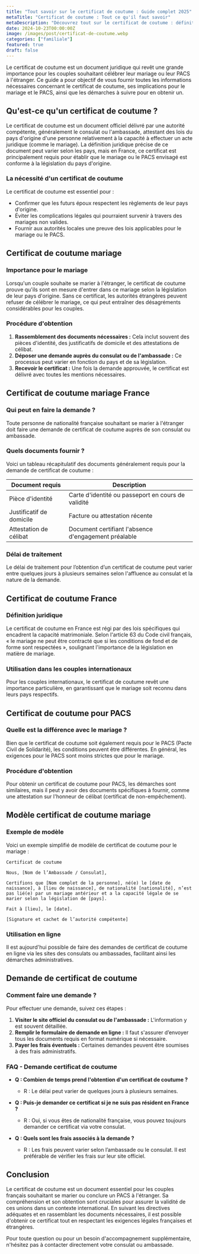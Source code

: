 ```yaml
---
title: "Tout savoir sur le certificat de coutume : Guide complet 2025"
metaTitle: "Certificat de coutume : Tout ce qu'il faut savoir"
metaDescription: "Découvrez tout sur le certificat de coutume : définition, mariage, PACS, et demandes en ligne."
date: 2024-10-23T00:00:00Z
image: /images/post/certificat-de-coutume.webp
categories: ["familiale"]
featured: true
draft: false
---
```


Le certificat de coutume est un document juridique qui revêt une grande importance pour les couples souhaitant célébrer leur mariage ou leur PACS à l'étranger. Ce guide a pour objectif de vous fournir toutes les informations nécessaires concernant le certificat de coutume, ses implications pour le mariage et le PACS, ainsi que les démarches à suivre pour en obtenir un. 

## Qu'est-ce qu'un certificat de coutume ?

Le certificat de coutume est un document officiel délivré par une autorité compétente, généralement le consulat ou l'ambassade, attestant des lois du pays d'origine d'une personne relativement à la capacité à effectuer un acte juridique (comme le mariage). La définition juridique précise de ce document peut varier selon les pays, mais en France, ce certificat est principalement requis pour établir que le mariage ou le PACS envisagé est conforme à la législation du pays d'origine.

### La nécessité d'un certificat de coutume

Le certificat de coutume est essentiel pour :

- Confirmer que les futurs époux respectent les règlements de leur pays d'origine.
- Éviter les complications légales qui pourraient survenir à travers des mariages non valides.
- Fournir aux autorités locales une preuve des lois applicables pour le mariage ou le PACS.

## Certificat de coutume mariage

### Importance pour le mariage

Lorsqu'un couple souhaite se marier à l'étranger, le certificat de coutume prouve qu'ils sont en mesure d'entrer dans ce mariage selon la législation de leur pays d'origine. Sans ce certificat, les autorités étrangères peuvent refuser de célébrer le mariage, ce qui peut entraîner des désagréments considérables pour les couples.

### Procédure d'obtention

1. **Rassemblement des documents nécessaires :** Cela inclut souvent des pièces d'identité, des justificatifs de domicile et des attestations de célibat.
2. **Déposer une demande auprès du consulat ou de l'ambassade :** Ce processus peut varier en fonction du pays et de sa législation.
3. **Recevoir le certificat :** Une fois la demande approuvée, le certificat est délivré avec toutes les mentions nécessaires.

## Certificat de coutume mariage France

### Qui peut en faire la demande ?

Toute personne de nationalité française souhaitant se marier à l'étranger doit faire une demande de certificat de coutume auprès de son consulat ou ambassade.

### Quels documents fournir ?

Voici un tableau récapitulatif des documents généralement requis pour la demande de certificat de coutume :

| Document requis          | Description                                   |
|--------------------------|-----------------------------------------------|
| Pièce d'identité         | Carte d'identité ou passeport en cours de validité |
| Justificatif de domicile | Facture ou attestation récente                 |
| Attestation de célibat   | Document certifiant l'absence d'engagement préalable |

### Délai de traitement

Le délai de traitement pour l’obtention d’un certificat de coutume peut varier entre quelques jours à plusieurs semaines selon l'affluence au consulat et la nature de la demande.

## Certificat de coutume France

### Définition juridique

Le certificat de coutume en France est régi par des lois spécifiques qui encadrent la capacité matrimoniale. Selon l'article 63 du Code civil français, « le mariage ne peut être contracté que si les conditions de fond et de forme sont respectées », soulignant l'importance de la législation en matière de mariage.

### Utilisation dans les couples internationaux

Pour les couples internationaux, le certificat de coutume revêt une importance particulière, en garantissant que le mariage soit reconnu dans leurs pays respectifs.

## Certificat de coutume pour PACS

### Quelle est la différence avec le mariage ?

Bien que le certificat de coutume soit également requis pour le PACS (Pacte Civil de Solidarité), les conditions peuvent être différentes. En général, les exigences pour le PACS sont moins strictes que pour le mariage.

### Procédure d'obtention

Pour obtenir un certificat de coutume pour PACS, les démarches sont similaires, mais il peut y avoir des documents spécifiques à fournir, comme une attestation sur l'honneur de célibat (certificat de non-empêchement).

## Modèle certificat de coutume mariage

### Exemple de modèle

Voici un exemple simplifié de modèle de certificat de coutume pour le mariage :

```
Certificat de coutume

Nous, [Nom de l’Ambassade / Consulat],

Certifions que [Nom complet de la personne], né(e) le [date de naissance], à [lieu de naissance], de nationalité [nationalité], n’est pas lié(e) par un mariage antérieur et a la capacité légale de se marier selon la législation de [pays].

Fait à [lieu], le [date].

[Signature et cachet de l’autorité compétente]
```

### Utilisation en ligne

Il est aujourd'hui possible de faire des demandes de certificat de coutume en ligne via les sites des consulats ou ambassades, facilitant ainsi les démarches administratives.

## Demande de certificat de coutume 

### Comment faire une demande ?

Pour effectuer une demande, suivez ces étapes :

1. **Visiter le site officiel du consulat ou de l'ambassade :** L'information y est souvent détaillée.
2. **Remplir le formulaire de demande en ligne :** Il faut s'assurer d’envoyer tous les documents requis en format numérique si nécessaire.
3. **Payer les frais éventuels :** Certaines demandes peuvent être soumises à des frais administratifs.

### FAQ - Demande certificat de coutume

- **Q : Combien de temps prend l'obtention d'un certificat de coutume ?**
  - R : Le délai peut varier de quelques jours à plusieurs semaines.

- **Q : Puis-je demander ce certificat si je ne suis pas résident en France ?**
  - R : Oui, si vous êtes de nationalité française, vous pouvez toujours demander ce certificat via votre consulat.

- **Q : Quels sont les frais associés à la demande ?**
  - R : Les frais peuvent varier selon l’ambassade ou le consulat. Il est préférable de vérifier les frais sur leur site officiel.

## Conclusion

Le certificat de coutume est un document essentiel pour les couples français souhaitant se marier ou conclure un PACS à l'étranger. Sa compréhension et son obtention sont cruciales pour assurer la validité de ces unions dans un contexte international. En suivant les directives adéquates et en rassemblant les documents nécessaires, il est possible d'obtenir ce certificat tout en respectant les exigences légales françaises et étrangères. 

Pour toute question ou pour un besoin d'accompagnement supplémentaire, n'hésitez pas à contacter directement votre consulat ou ambassade.